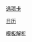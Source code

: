 [选项卡](https://betty985.github.io/learn/debounce/)

[日历](https://betty985.github.io/learn/debounce/calendar.html)

[模板解析](https://betty985.github.io/learn/template)

